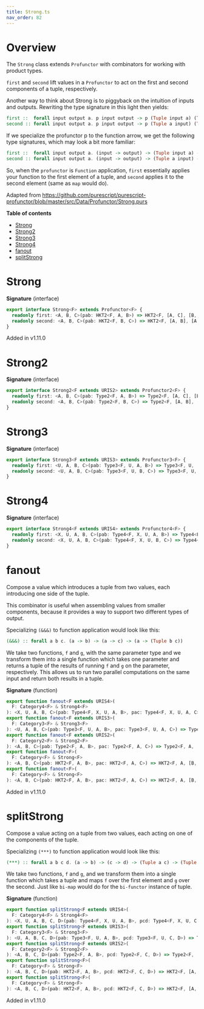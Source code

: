 ```yaml
---
title: Strong.ts
nav_order: 82
---
```


# Overview

The `Strong` class extends `Profunctor` with combinators for working with product types.

`first` and `second` lift values in a `Profunctor` to act on the first and second components of a tuple,
respectively.

Another way to think about Strong is to piggyback on the intuition of
inputs and outputs. Rewriting the type signature in this light then yields:

```purescript
first ::  forall input output a. p input output -> p (Tuple input a) (Tuple output a)
second :: forall input output a. p input output -> p (Tuple a input) (Tuple a output)
```

If we specialize the profunctor p to the function arrow, we get the following type
signatures, which may look a bit more familiar:

```purescript
first ::  forall input output a. (input -> output) -> (Tuple input a) -> (Tuple output a)
second :: forall input output a. (input -> output) -> (Tuple a input) -> (Tuple a output)
```

So, when the `profunctor` is `Function` application, `first` essentially applies your function
to the first element of a tuple, and `second` applies it to the second element (same as `map` would do).

Adapted from https://github.com/purescript/purescript-profunctor/blob/master/src/Data/Profunctor/Strong.purs

<!-- START doctoc generated TOC please keep comment here to allow auto update -->
<!-- DON'T EDIT THIS SECTION, INSTEAD RE-RUN doctoc TO UPDATE -->
**Table of contents**

- [Strong](#strong)
- [Strong2](#strong2)
- [Strong3](#strong3)
- [Strong4](#strong4)
- [fanout](#fanout)
- [splitStrong](#splitstrong)

<!-- END doctoc generated TOC please keep comment here to allow auto update -->

# Strong

**Signature** (interface)

```ts
export interface Strong<F> extends Profunctor<F> {
  readonly first: <A, B, C>(pab: HKT2<F, A, B>) => HKT2<F, [A, C], [B, C]>
  readonly second: <A, B, C>(pab: HKT2<F, B, C>) => HKT2<F, [A, B], [A, C]>
}
```

Added in v1.11.0

# Strong2

**Signature** (interface)

```ts
export interface Strong2<F extends URIS2> extends Profunctor2<F> {
  readonly first: <A, B, C>(pab: Type2<F, A, B>) => Type2<F, [A, C], [B, C]>
  readonly second: <A, B, C>(pab: Type2<F, B, C>) => Type2<F, [A, B], [A, C]>
}
```

# Strong3

**Signature** (interface)

```ts
export interface Strong3<F extends URIS3> extends Profunctor3<F> {
  readonly first: <U, A, B, C>(pab: Type3<F, U, A, B>) => Type3<F, U, [A, C], [B, C]>
  readonly second: <U, A, B, C>(pab: Type3<F, U, B, C>) => Type3<F, U, [A, B], [A, C]>
}
```

# Strong4

**Signature** (interface)

```ts
export interface Strong4<F extends URIS4> extends Profunctor4<F> {
  readonly first: <X, U, A, B, C>(pab: Type4<F, X, U, A, B>) => Type4<F, X, U, [A, C], [B, C]>
  readonly second: <X, U, A, B, C>(pab: Type4<F, X, U, B, C>) => Type4<F, X, U, [A, B], [A, C]>
}
```

# fanout

Compose a value which introduces a tuple from two values, each introducing one side of the tuple.

This combinator is useful when assembling values from smaller components, because it provides a way to support two
different types of output.

Specializing `(&&&)` to function application would look like this:

```purescript
(&&&) :: forall a b c. (a -> b) -> (a -> c) -> (a -> (Tuple b c))
```

We take two functions, `f` and `g`, with the same parameter type and we transform them into a single function which
takes one parameter and returns a tuple of the results of running `f` and `g` on the parameter, respectively. This
allows us to run two parallel computations on the same input and return both results in a tuple.

**Signature** (function)

```ts
export function fanout<F extends URIS4>(
  F: Category4<F> & Strong4<F>
): <X, U, A, B, C>(pab: Type4<F, X, U, A, B>, pac: Type4<F, X, U, A, C>) => Type4<F, X, U, A, [B, C]>
export function fanout<F extends URIS3>(
  F: Category3<F> & Strong3<F>
): <U, A, B, C>(pab: Type3<F, U, A, B>, pac: Type3<F, U, A, C>) => Type3<F, U, A, [B, C]>
export function fanout<F extends URIS2>(
  F: Category2<F> & Strong2<F>
): <A, B, C>(pab: Type2<F, A, B>, pac: Type2<F, A, C>) => Type2<F, A, [B, C]>
export function fanout<F>(
  F: Category<F> & Strong<F>
): <A, B, C>(pab: HKT2<F, A, B>, pac: HKT2<F, A, C>) => HKT2<F, A, [B, C]>
export function fanout<F>(
  F: Category<F> & Strong<F>
): <A, B, C>(pab: HKT2<F, A, B>, pac: HKT2<F, A, C>) => HKT2<F, A, [B, C]> { ... }
```

Added in v1.11.0

# splitStrong

Compose a value acting on a tuple from two values, each acting on one of the components of the tuple.

Specializing `(***)` to function application would look like this:

```purescript
(***) :: forall a b c d. (a -> b) -> (c -> d) -> (Tuple a c) -> (Tuple b d)
```

We take two functions, `f` and `g`, and we transform them into a single function which takes a tuple and maps `f`
over the first element and `g` over the second. Just like `bi-map` would do for the `bi-functor` instance of tuple.

**Signature** (function)

```ts
export function splitStrong<F extends URIS4>(
  F: Category4<F> & Strong4<F>
): <X, U, A, B, C, D>(pab: Type4<F, X, U, A, B>, pcd: Type4<F, X, U, C, D>) => Type4<F, X, U, [A, C], [B, D]>
export function splitStrong<F extends URIS3>(
  F: Category3<F> & Strong3<F>
): <U, A, B, C, D>(pab: Type3<F, U, A, B>, pcd: Type3<F, U, C, D>) => Type3<F, U, [A, C], [B, D]>
export function splitStrong<F extends URIS2>(
  F: Category2<F> & Strong2<F>
): <A, B, C, D>(pab: Type2<F, A, B>, pcd: Type2<F, C, D>) => Type2<F, [A, C], [B, D]>
export function splitStrong<F>(
  F: Category<F> & Strong<F>
): <A, B, C, D>(pab: HKT2<F, A, B>, pcd: HKT2<F, C, D>) => HKT2<F, [A, C], [B, D]>
export function splitStrong<F>(
  F: Category<F> & Strong<F>
): <A, B, C, D>(pab: HKT2<F, A, B>, pcd: HKT2<F, C, D>) => HKT2<F, [A, C], [B, D]> { ... }
```

Added in v1.11.0
